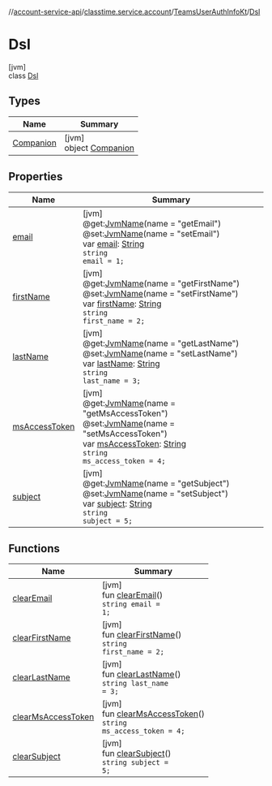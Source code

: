 //[account-service-api](../../../../index.md)/[classtime.service.account](../../index.md)/[TeamsUserAuthInfoKt](../index.md)/[Dsl](index.md)

# Dsl

[jvm]\
class [Dsl](index.md)

## Types

| Name | Summary |
|---|---|
| [Companion](-companion/index.md) | [jvm]<br>object [Companion](-companion/index.md) |

## Properties

| Name | Summary |
|---|---|
| [email](email.md) | [jvm]<br>@get:[JvmName](https://kotlinlang.org/api/latest/jvm/stdlib/kotlin.jvm/-jvm-name/index.html)(name = &quot;getEmail&quot;)<br>@set:[JvmName](https://kotlinlang.org/api/latest/jvm/stdlib/kotlin.jvm/-jvm-name/index.html)(name = &quot;setEmail&quot;)<br>var [email](email.md): [String](https://kotlinlang.org/api/latest/jvm/stdlib/kotlin/-string/index.html)<br><code>string email = 1;</code> |
| [firstName](first-name.md) | [jvm]<br>@get:[JvmName](https://kotlinlang.org/api/latest/jvm/stdlib/kotlin.jvm/-jvm-name/index.html)(name = &quot;getFirstName&quot;)<br>@set:[JvmName](https://kotlinlang.org/api/latest/jvm/stdlib/kotlin.jvm/-jvm-name/index.html)(name = &quot;setFirstName&quot;)<br>var [firstName](first-name.md): [String](https://kotlinlang.org/api/latest/jvm/stdlib/kotlin/-string/index.html)<br><code>string first_name = 2;</code> |
| [lastName](last-name.md) | [jvm]<br>@get:[JvmName](https://kotlinlang.org/api/latest/jvm/stdlib/kotlin.jvm/-jvm-name/index.html)(name = &quot;getLastName&quot;)<br>@set:[JvmName](https://kotlinlang.org/api/latest/jvm/stdlib/kotlin.jvm/-jvm-name/index.html)(name = &quot;setLastName&quot;)<br>var [lastName](last-name.md): [String](https://kotlinlang.org/api/latest/jvm/stdlib/kotlin/-string/index.html)<br><code>string last_name = 3;</code> |
| [msAccessToken](ms-access-token.md) | [jvm]<br>@get:[JvmName](https://kotlinlang.org/api/latest/jvm/stdlib/kotlin.jvm/-jvm-name/index.html)(name = &quot;getMsAccessToken&quot;)<br>@set:[JvmName](https://kotlinlang.org/api/latest/jvm/stdlib/kotlin.jvm/-jvm-name/index.html)(name = &quot;setMsAccessToken&quot;)<br>var [msAccessToken](ms-access-token.md): [String](https://kotlinlang.org/api/latest/jvm/stdlib/kotlin/-string/index.html)<br><code>string ms_access_token = 4;</code> |
| [subject](subject.md) | [jvm]<br>@get:[JvmName](https://kotlinlang.org/api/latest/jvm/stdlib/kotlin.jvm/-jvm-name/index.html)(name = &quot;getSubject&quot;)<br>@set:[JvmName](https://kotlinlang.org/api/latest/jvm/stdlib/kotlin.jvm/-jvm-name/index.html)(name = &quot;setSubject&quot;)<br>var [subject](subject.md): [String](https://kotlinlang.org/api/latest/jvm/stdlib/kotlin/-string/index.html)<br><code>string subject = 5;</code> |

## Functions

| Name | Summary |
|---|---|
| [clearEmail](clear-email.md) | [jvm]<br>fun [clearEmail](clear-email.md)()<br><code>string email = 1;</code> |
| [clearFirstName](clear-first-name.md) | [jvm]<br>fun [clearFirstName](clear-first-name.md)()<br><code>string first_name = 2;</code> |
| [clearLastName](clear-last-name.md) | [jvm]<br>fun [clearLastName](clear-last-name.md)()<br><code>string last_name = 3;</code> |
| [clearMsAccessToken](clear-ms-access-token.md) | [jvm]<br>fun [clearMsAccessToken](clear-ms-access-token.md)()<br><code>string ms_access_token = 4;</code> |
| [clearSubject](clear-subject.md) | [jvm]<br>fun [clearSubject](clear-subject.md)()<br><code>string subject = 5;</code> |
